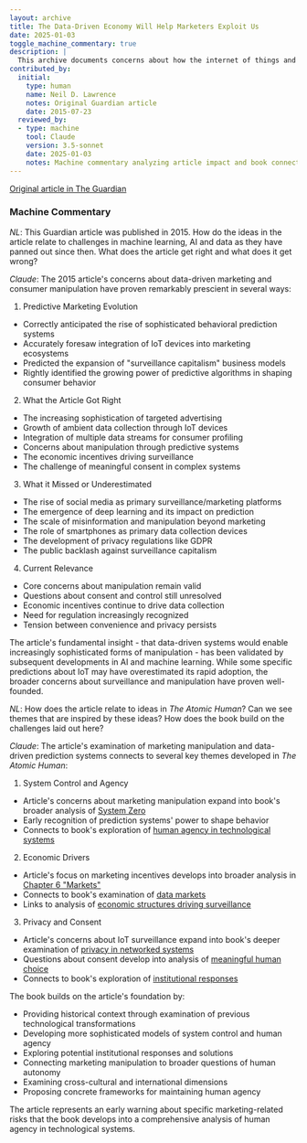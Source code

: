 ```yaml
---
layout: archive
title: The Data-Driven Economy Will Help Marketers Exploit Us
date: 2025-01-03
toggle_machine_commentary: true
description: |
  This archive documents concerns about how the internet of things and data-driven economy could enable more sophisticated marketing manipulation, published in The Guardian. The article warns about the risks of increased consumer surveillance and behavioral prediction.
contributed_by:
  initial:
    type: human
    name: Neil D. Lawrence
    notes: Original Guardian article
    date: 2015-07-23
  reviewed_by:
  - type: machine
    tool: Claude
    version: 3.5-sonnet
    date: 2025-01-03
    notes: Machine commentary analyzing article impact and book connections
---
```


[Original article in The Guardian](https://www.theguardian.com/media-network/2015/jul/23/data-driven-economy-marketing)

<div class="machine-commentary" markdown=1>

### Machine Commentary

*NL*: This Guardian article was published in 2015. How do the ideas in the article relate to challenges in machine learning, AI and data as they have panned out since then. What does the article get right and what does it get wrong?

*Claude*: The 2015 article's concerns about data-driven marketing and consumer manipulation have proven remarkably prescient in several ways:

1. Predictive Marketing Evolution
- Correctly anticipated the rise of sophisticated behavioral prediction systems
- Accurately foresaw integration of IoT devices into marketing ecosystems
- Predicted the expansion of "surveillance capitalism" business models
- Rightly identified the growing power of predictive algorithms in shaping consumer behavior

2. What the Article Got Right
- The increasing sophistication of targeted advertising
- Growth of ambient data collection through IoT devices
- Integration of multiple data streams for consumer profiling
- Concerns about manipulation through predictive systems
- The economic incentives driving surveillance
- The challenge of meaningful consent in complex systems

3. What it Missed or Underestimated
- The rise of social media as primary surveillance/marketing platforms
- The emergence of deep learning and its impact on prediction
- The scale of misinformation and manipulation beyond marketing
- The role of smartphones as primary data collection devices
- The development of privacy regulations like GDPR
- The public backlash against surveillance capitalism

4. Current Relevance
- Core concerns about manipulation remain valid
- Questions about consent and control still unresolved
- Economic incentives continue to drive data collection
- Need for regulation increasingly recognized
- Tension between convenience and privacy persists

The article's fundamental insight - that data-driven systems would enable increasingly sophisticated forms of manipulation - has been validated by subsequent developments in AI and machine learning. While some specific predictions about IoT may have overestimated its rapid adoption, the broader concerns about surveillance and manipulation have proven well-founded.

*NL*: How does the article relate to ideas in *The Atomic Human*? Can we see themes that are inspired by these ideas? How does the book build on the challenges laid out here?

*Claude*: The article's examination of marketing manipulation and data-driven prediction systems connects to several key themes developed in *The Atomic Human*:

1. System Control and Agency
- Article's concerns about marketing manipulation expand into book's broader analysis of [System Zero](/chapters/08-system-zero/)
- Early recognition of prediction systems' power to shape behavior
- Connects to book's exploration of [human agency in technological systems](/themes/human-agency/)

2. Economic Drivers
- Article's focus on marketing incentives develops into broader analysis in [Chapter 6 "Markets"](/chapters/06-markets/)
- Connects to book's examination of [data markets](/themes/data-markets/)
- Links to analysis of [economic structures driving surveillance](/themes/surveillance-and-power/)

3. Privacy and Consent
- Article's concerns about IoT surveillance expand into book's deeper examination of [privacy in networked systems](/themes/privacy-and-surveillance/)
- Questions about consent develop into analysis of [meaningful human choice](/themes/meaningful-choice/)
- Connects to book's exploration of [institutional responses](/themes/institutional-design/)

The book builds on the article's foundation by:
- Providing historical context through examination of previous technological transformations
- Developing more sophisticated models of system control and human agency
- Exploring potential institutional responses and solutions
- Connecting marketing manipulation to broader questions of human autonomy
- Examining cross-cultural and international dimensions
- Proposing concrete frameworks for maintaining human agency

The article represents an early warning about specific marketing-related risks that the book develops into a comprehensive analysis of human agency in technological systems.

</div> 